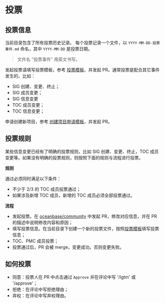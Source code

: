 # 投票

## 投票信息

当前目录包含了所有投票历史记录。
每个投票记录一个文件，以 `YYYY-MM-DD-投票事件.md` 命名，其中 `YYYY-MM-DD` 是投票日期。

> 文件名 "投票事件" 用英文书写。

发起投票请填写投票模板，参考 [投票模板](./template/VOTE_TEMPLATE.md)，并发起 PR。通常投票是配合其它事件发生的，比如：
- SIG 创建、变更、终止；
- SIG 成员变更；
- SIG 信息变更
- TOC 成员变更；
- TOC 信息变更；

申请创建新项目，参考 [创建项目申请模板](./template/CREATE_REPO_TEMPLATE.md)，并发起 PR。

## 投票规则
某些信息变更已经有了明确的投票规则，比如 SIG 创建、变更、终止，TOC 成员变更等。如果没有明确的投票规则，则按照下面的规则与流程进行投票。

**规则**

通过必须同时满足以下条件：
- 不少于 2/3 的 TOC 成员投票通过；
- 如果涉及新增 TOC 成员，新增的 TOC 成员必须全部投票通过。

**流程**

- 发起投票。在 [oceanbase/community](https://github.com/oceanbase/community) 中发起 PR，修改对应信息，并在 PR 的描述中说明修改内容和原因；
- 填写投票信息。在当前目录下创建一个新的投票文件，按照[投票模板](./template/VOTE_TEMPLATE.md)填写投票信息；
- TOC、PMC 成员投票；
- 投票通过后，PR 会被 merge，变更成功。否则变更失败。

## 如何投票

- 同意：投票人在 PR 中点击通过 `Approve` 并在评论中写 '/lgtm' 或 '/approve'；
- 拒绝：在评论中写拒绝理由；
- 弃权：在评论中写弃权理由。
